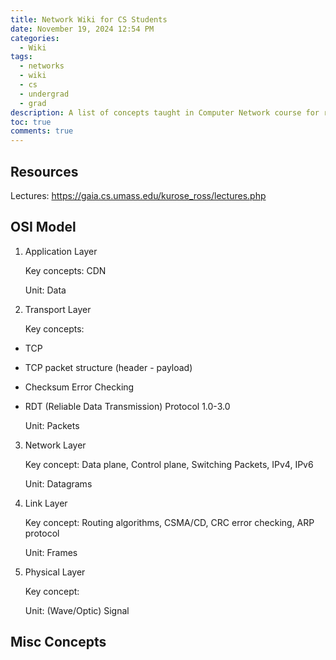 ```yaml
---
title: Network Wiki for CS Students
date: November 19, 2024 12:54 PM
categories:
  - Wiki
tags:
  - networks
  - wiki
  - cs
  - undergrad
  - grad
description: A list of concepts taught in Computer Network course for reference purpose.
toc: true
comments: true
---
```


## Resources

Lectures: <https://gaia.cs.umass.edu/kurose_ross/lectures.php>

## OSI Model

1. Application Layer

   Key concepts: CDN

   Unit: Data

2. Transport Layer

   Key concepts:

- TCP
- TCP packet structure (header - payload)
- Checksum Error Checking
- RDT (Reliable Data Transmission) Protocol 1.0-3.0

  Unit: Packets

3. Network Layer

   Key concept: Data plane, Control plane, Switching Packets, IPv4, IPv6

   Unit: Datagrams

4. Link Layer

   Key concept: Routing algorithms, CSMA/CD, CRC error checking, ARP protocol

   Unit: Frames

5. Physical Layer

   Key concept:

   Unit: (Wave/Optic) Signal

## Misc Concepts
